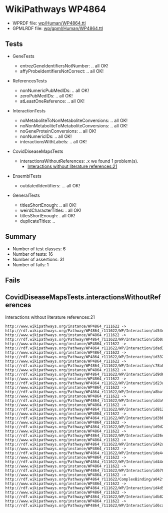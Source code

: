 # WikiPathways WP4864

* WPRDF file: [wp/Human/WP4864.ttl](../wp/Human/WP4864.ttl)
* GPMLRDF file: [wp/gpml/Human/WP4864.ttl](../wp/gpml/Human/WP4864.ttl)

## Tests

* GeneTests
    * entrezGeneIdentifiersNotNumber: .. all OK!
    * affyProbeIdentifiersNotCorrect: .. all OK!

* ReferencesTests
    * nonNumericPubMedIDs: .. all OK!
    * zeroPubMedIDs: .. all OK!
    * atLeastOneReference: .. all OK!

* InteractionTests
    * noMetaboliteToNonMetaboliteConversions: .. all OK!
    * noNonMetaboliteToMetaboliteConversions: .. all OK!
    * noGeneProteinConversions: .. all OK!
    * nonNumericIDs: .. all OK!
    * interactionsWithLabels: .. all OK!

* CovidDiseaseMapsTests
    * interactionsWithoutReferences: .x we found 1 problem(s).
        * [Interactions without literature references:21](#2e295b5d)

* EnsemblTests
    * outdatedIdentifiers: ... all OK!

* GeneralTests
    * titlesShortEnough: .. all OK!
    * weirdCharacterTitles: . all OK!
    * titlesShortEnough: . all OK!
    * duplicateTitles: ..

## Summary

* Number of test classes: 6
* Number of tests: 16
* Number of assertions: 31
* Number of fails: 1

## Fails

<a name="2e295b5d" />

## CovidDiseaseMapsTests.interactionsWithoutReferences

Interactions without literature references:21
```
http://www.wikipathways.org/instance/WP4864_r111622 -> http://rdf.wikipathways.org/Pathway/WP4864_r111622/WP/Interaction/id54c6a1c1
http://www.wikipathways.org/instance/WP4864_r111622 -> http://rdf.wikipathways.org/Pathway/WP4864_r111622/WP/Interaction/idb0a41cb7
http://www.wikipathways.org/instance/WP4864_r111622 -> http://rdf.wikipathways.org/Pathway/WP4864_r111622/WP/Interaction/idad374e81
http://www.wikipathways.org/instance/WP4864_r111622 -> http://rdf.wikipathways.org/Pathway/WP4864_r111622/WP/Interaction/id332625ef
http://www.wikipathways.org/instance/WP4864_r111622 -> http://rdf.wikipathways.org/Pathway/WP4864_r111622/WP/Interaction/c78a8
http://www.wikipathways.org/instance/WP4864_r111622 -> http://rdf.wikipathways.org/Pathway/WP4864_r111622/WP/Interaction/id9d6e5912
http://www.wikipathways.org/instance/WP4864_r111622 -> http://rdf.wikipathways.org/Pathway/WP4864_r111622/WP/Interaction/id23a5b04e
http://www.wikipathways.org/instance/WP4864_r111622 -> http://rdf.wikipathways.org/Pathway/WP4864_r111622/WP/Interaction/a8baf
http://www.wikipathways.org/instance/WP4864_r111622 -> http://rdf.wikipathways.org/Pathway/WP4864_r111622/WP/Interaction/idda923b3f
http://www.wikipathways.org/instance/WP4864_r111622 -> http://rdf.wikipathways.org/Pathway/WP4864_r111622/WP/Interaction/id812e8e5d
http://www.wikipathways.org/instance/WP4864_r111622 -> http://rdf.wikipathways.org/Pathway/WP4864_r111622/WP/Interaction/id3bbd5b9
http://www.wikipathways.org/instance/WP4864_r111622 -> http://rdf.wikipathways.org/Pathway/WP4864_r111622/WP/Interaction/id9d25fe73
http://www.wikipathways.org/instance/WP4864_r111622 -> http://rdf.wikipathways.org/Pathway/WP4864_r111622/WP/Interaction/id26c91cfd
http://www.wikipathways.org/instance/WP4864_r111622 -> http://rdf.wikipathways.org/Pathway/WP4864_r111622/WP/Interaction/id42dbcb94
http://www.wikipathways.org/instance/WP4864_r111622 -> http://rdf.wikipathways.org/Pathway/WP4864_r111622/WP/Interaction/ide4442266
http://www.wikipathways.org/instance/WP4864_r111622 -> http://rdf.wikipathways.org/Pathway/WP4864_r111622/WP/Interaction/id44e385eb
http://www.wikipathways.org/instance/WP4864_r111622 -> http://rdf.wikipathways.org/Pathway/WP4864_r111622/WP/Interaction/id67844ae8
http://www.wikipathways.org/instance/WP4864_r111622 -> http://rdf.wikipathways.org/Pathway/WP4864_r111622/ComplexBinding/a042f
http://www.wikipathways.org/instance/WP4864_r111622 -> http://rdf.wikipathways.org/Pathway/WP4864_r111622/WP/Interaction/id4d5fb94c
http://www.wikipathways.org/instance/WP4864_r111622 -> http://rdf.wikipathways.org/Pathway/WP4864_r111622/WP/Interaction/idb82c8f11
http://www.wikipathways.org/instance/WP4864_r111622 -> http://rdf.wikipathways.org/Pathway/WP4864_r111622/WP/Interaction/id6ca195ae

```
